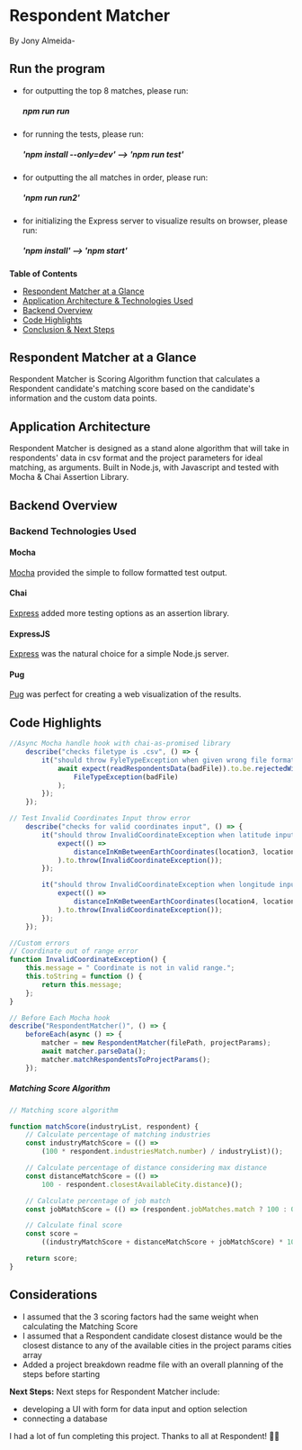 # Respondent Matcher

By Jony Almeida-

## Run the program

-   for outputting the top 8 matches, please run:
    ##### npm run run
-   for running the tests, please run:
    ##### 'npm install --only=dev' --> 'npm run test'
-   for outputting the all matches in order, please run:
    ##### 'npm run run2'
-   for initializing the Express server to visualize results on browser, please run:
    ##### 'npm install' --> 'npm start'

**Table of Contents**

-   [Respondent Matcher at a Glance](#matcher-at-a-glance)
-   [Application Architecture & Technologies Used](#application-architecture)
-   [Backend Overview](#backend-overview)
-   [Code Highlights](#code-highlights)
-   [Conclusion & Next Steps](#conclusion-and-next-steps)

## Respondent Matcher at a Glance

Respondent Matcher is Scoring Algorithm function that calculates a Respondent candidate's matching score based on the candidate's information and the custom data points.

## Application Architecture

Respondent Matcher is designed as a stand alone algorithm that will take in respondents' data in csv format and the project parameters for ideal matching, as arguments.
Built in Node.js, with Javascript and tested with Mocha & Chai Assertion Library.

## Backend Overview

### Backend Technologies Used

#### Mocha

[Mocha](https://mochajs.org/) provided the simple to follow formatted test output.

#### Chai

[Express](https://chaijs.com/) added more testing options as an assertion library.

#### ExpressJS

[Express](https://expressjs.com/) was the natural choice for a simple Node.js server.

#### Pug

[Pug](https://www.pug.org/) was perfect for creating a web visualization of the results.

## Code Highlights

```javascript
//Async Mocha handle hook with chai-as-promised library
    describe("checks filetype is .csv", () => {
        it("should throw FyleTypeException when given wrong file format", async () => {
            await expect(readRespondentsData(badFile)).to.be.rejectedWith(
                FileTypeException(badFile)
            );
        });
    });

// Test Invalid Coordinates Input throw error
    describe("checks for valid coordinates input", () => {
        it("should throw InvalidCoordinateException when latitude input is out of valid range", () => {
            expect(() =>
                distanceInKmBetweenEarthCoordinates(location3, location1)
            ).to.throw(InvalidCoordinateException());
        });

        it("should throw InvalidCoordinateException when longitude input is out of valid range", () => {
            expect(() =>
                distanceInKmBetweenEarthCoordinates(location4, location1)
            ).to.throw(InvalidCoordinateException());
        });
    });

//Custom errors
// Coordinate out of range error
function InvalidCoordinateException() {
    this.message = " Coordinate is not in valid range.";
    this.toString = function () {
        return this.message;
    };
}

// Before Each Mocha hook
describe("RespondentMatcher()", () => {
    beforeEach(async () => {
        matcher = new RespondentMatcher(filePath, projectParams);
        await matcher.parseData();
        matcher.matchRespondentsToProjectParams();
    });
```

##### Matching Score Algorithm

```javascript
// Matching score algorithm

function matchScore(industryList, respondent) {
    // Calculate percentage of matching industries
    const industryMatchScore = (() =>
        (100 * respondent.industriesMatch.number) / industryList)();

    // Calculate percentage of distance considering max distance
    const distanceMatchScore = (() =>
        100 - respondent.closestAvailableCity.distance)();

    // Calculate percentage of job match
    const jobMatchScore = (() => (respondent.jobMatches.match ? 100 : 0))();

    // Calculate final score
    const score =
        ((industryMatchScore + distanceMatchScore + jobMatchScore) * 100) / 300;

    return score;
}
```

## Considerations

-   I assumed that the 3 scoring factors had the same weight when calculating the Matching Score
-   I assumed that a Respondent candidate closest distance would be the closest distance to any of the available cities in the project params cities array
-   Added a project breakdown readme file with an overall planning of the steps before starting

**Next Steps:**
Next steps for Respondent Matcher include:

-   developing a UI with form for data input and option selection
-   connecting a database

I had a lot of fun completing this project.
Thanks to all at Respondent! ✌🏽
